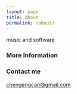 ```yaml
---
layout: page
title: About
permalink: /about/
---
```


music and software

### More Information


### Contact me

[chengengcan@gmail.com](mailto:email@domain.com)
